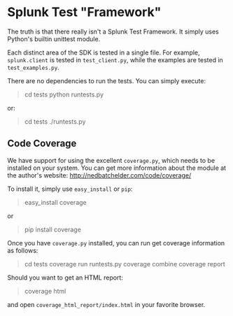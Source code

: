 # Splunk Test "Framework"

The truth is that there really isn't a Splunk Test Framework. It simply uses
Python's builtin unittest module.

Each distinct area of the SDK is tested in a single file. For example,
`splunk.client` is tested in `test_client.py`, while the examples are tested
in `test_examples.py`.

There are no dependencies to run the tests. You can simply execute:

> cd tests
> python runtests.py

or:

> cd tests
> ./runtests.py

## Code Coverage

We have support for using the excellent `coverage.py`, which needs to be
installed on your system. You can get more information about the module
at the author's website: http://nedbatchelder.com/code/coverage/

To install it, simply use `easy_install` or `pip`:

> easy_install coverage

or

> pip install coverage

Once you have `coverage.py` installed, you can run get coverage information
as follows:

> cd tests
> coverage run runtests.py
> coverage combine
> coverage report

Should you want to get an HTML report:

> coverage html

and open `coverage_html_report/index.html` in your favorite browser.